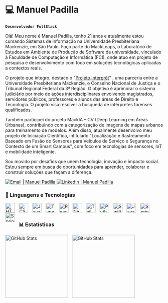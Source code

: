 # 💻 Manuel Padilla 
**`Desenvolvedor FullStack`**


Olá! Meu nome é Manuel Padilla, tenho 21 anos e atualmente estou cursando Sistemas de Informação na Universidade Presbiteriana Mackenzie, em São Paulo. Faço parte do MackLeaps, o Laboratório de Estudos em Ambiente de Produção de Software da universidade, vinculado à Faculdade de Computação e Informática (FCI), onde atuo em projeto de pesquisa e desenvolvimento com foco em soluções tecnológicas aplicadas a contextos reais.

O projeto que integro, destaco o  "[Projeto Interprêt](https://computacao.mackenzie.br/mackleaps/projetos/interpret/)" , uma parceria entre a Universidade Presbiteriana Mackenzie, o Conselho Nacional de Justiça e o Tribunal Regional Federal da 3ª Região. O objetivo é aprimorar o sistema judiciário por meio de ações interdisciplinares envolvendo magistrados, servidores públicos, professores e alunos das áreas de Direito e Tecnologia. O projeto visa resolver a busqueda de intérpretes forenses qualificados.

Também participei do projeto MackIA – CV (Deep Learning em Áreas Urbanas), contribuindo com a categorização de imagens de mapas urbanos para treinamento de modelos. Além disso, atualmente desenvolvo meu projeto de Iniciação Científica, intitulado "Localização e Rastreamento Baseado em Fusão de Sensores para Veículos de Serviço e Segurança no Contexto de um Smart Campus", com foco em tecnologias de sensores, IoT e mobilidade inteligente.

Sou movido por desafios que unem tecnologia, inovação e impacto social. Estou sempre em busca de oportunidades para aprender, colaborar e construir soluções que façam a diferença.

<p align="left">
  <a href="mailto:sanchezpadillamanuelfermin758@gmail.com">
    <img 
      alt="Email | Manuel Padilla" 
      title="Email | Manuel Padilla" 
      src="https://img.shields.io/badge/Email-D14836?style=for-the-badge&logo=gmail&logoColor=white"
    />
  </a>
  
  <a href="https://www.linkedin.com/in/manuel-sanchez-padilla-2847b5280/" target="_blank">
    <img 
      alt="LinkedIn | Manuel Padilla" 
      title="LinkedIn | Manuel Padilla" 
      src="https://img.shields.io/badge/LinkedIn-0A66C2?style=for-the-badge&logo=linkedin&logoColor=white"
    />
  </a>
</p>


### 🤖 Linguagens e Tecnologias

<img 
    align="left" 
    alt="HTML"
    title="HTML" 
    width="30px" 
    style="padding-right: 10px;" 
    src="https://cdn.jsdelivr.net/gh/devicons/devicon@latest/icons/html5/html5-original.svg" 
/>
<img 
    align="left" 
    alt="CSS" 
    title="CSS"
    width="30px" 
    style="padding-right: 10px;" 
    src="https://cdn.jsdelivr.net/gh/devicons/devicon@latest/icons/css3/css3-original.svg" 
/>
<img 
    align="left" 
    alt="JavaScript" 
    title="JavaScript"
    width="30px" 
    style="padding-right: 10px;" 
    src="https://cdn.jsdelivr.net/gh/devicons/devicon@latest/icons/javascript/javascript-original.svg" 
/>
<img 
    align="left" 
    alt="TypeScript"
    title="TypeScript" 
    width="30px" 
    style="padding-right: 10px;" 
    src="https://cdn.jsdelivr.net/gh/devicons/devicon@latest/icons/typescript/typescript-original.svg" 
/>
<img 
    align="left" 
    alt="React"
    title="React" 
    width="30px" 
    style="padding-right: 10px;" 
    src="https://cdn.jsdelivr.net/gh/devicons/devicon@latest/icons/react/react-original.svg" 
/>
<img 
    align="left" 
    alt="Next.js" 
    title="Next.js"
    width="30px" 
    style="padding-right: 10px;" 
    src="https://cdn.jsdelivr.net/gh/devicons/devicon@latest/icons/nextjs/nextjs-original.svg" 
/>

<img 
    align="left" 
    alt="Tailwind" 
    title="Tailwind"
    width="30px" 
    style="padding-right: 10px;" 
    src="https://cdn.jsdelivr.net/gh/devicons/devicon@latest/icons/tailwindcss/tailwindcss-original.svg" 
/>

<img 
    align="left" 
    alt="Python" 
    title="Python"
    width="30px" 
    style="padding-right: 10px;" 
    src="https://cdn.jsdelivr.net/gh/devicons/devicon@latest/icons/python/python-original.svg" 
/>

<img 
    align="left" 
    alt="Swift" 
    title="Swift"
    width="30px" 
    style="padding-right: 10px;" 
    src="https://cdn.jsdelivr.net/gh/devicons/devicon@latest/icons/swift/swift-original.svg"
/>

<img 
    align="left" 
    alt="Java" 
    title="Java"
    width="30px" 
    style="padding-right: 10px;" 
    src="https://cdn.jsdelivr.net/gh/devicons/devicon@latest/icons/java/java-original.svg"
/>

<img 
    align="left" 
    alt="Spring" 
    title="Spring"
    width="30px" 
    style="padding-right: 10px;" 
    src="https://cdn.jsdelivr.net/gh/devicons/devicon@latest/icons/spring/spring-original.svg"
/>
<img 
    align="left" 
    alt="Spring" 
    title="Spring"
    width="30px" 
    style="padding-right: 10px;" 
    src="https://cdn.jsdelivr.net/gh/devicons/devicon@latest/icons/figma/figma-original.svg"
/>

<br/>
<br/>


### 📊 Estatísticas

<p>
  <img 
    align="left" 
    alt="GitHub Stats" 
    height="200" 
    style="padding-right: 10px;" 
    src="https://github-readme-stats.vercel.app/api?username=Padilla-Manuel&show_icons=true&theme=tokyonight&include_all_commits=true&locale=pt-br" 
  />

<!-- Botão de e-mail personalizado -->

<!-- COMETARIO -->

  <img 
      align="left" 
      alt="GitHub Stats" 
      height="200" 
      src="https://github-readme-stats.vercel.app/api/top-langs/?username=Padilla-Manuel&theme=tokyonight&layout=compact&custom_title=Tecnologias&langs_count=9" 
  />


</p>


